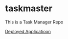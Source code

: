 # taskmaster
This is a Task Manager Repo

[Deployed Applicatioon](http://taskmaster-dev.us-east-2.elasticbeanstalk.com/)
